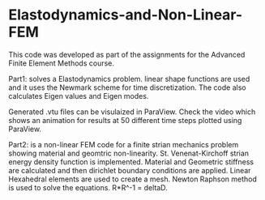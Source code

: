# Elastodynamics-and-Non-Linear-FEM
This code was developed as part of the assignments for the Advanced Finite Element Methods course.

Part1:
solves a Elastodynamics problem.
linear shape functions are used and it uses the Newmark scheme for time discretization.
The code also calculates Eigen values and Eigen modes.

Generated .vtu files can be visulaized in ParaView.
Check the video which shows an animation for results at 50 different time steps plotted using ParaView.


Part2:
is a non-linear FEM code for a finite strian mechanics problem showing material and geomtric non-linearity.
St. Venenat-Kirchoff strian energy density function is implemented. Material and Geometric stiffness are calculated and then dirichlet boundary conditions are applied. Linear Hexahedral elements are used to create a mesh. Newton Raphson method is used to solve the equations. R*R^-1 = deltaD.
